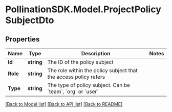 
# PollinationSDK.Model.ProjectPolicySubjectDto

## Properties

Name | Type | Description | Notes
------------ | ------------- | ------------- | -------------
**Id** | **string** | The ID of the policy subject | 
**Role** | **string** | The role within the policy subject that the access policy refers | 
**Type** | **string** | The type of policy subject. Can be &#x60;team&#x60;, &#x60;org&#x60; or &#x60;user&#x60; | 

[[Back to Model list]](../README.md#documentation-for-models)
[[Back to API list]](../README.md#documentation-for-api-endpoints)
[[Back to README]](../README.md)


